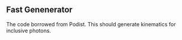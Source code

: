 Fast Genenerator
----------------


The code borrowed from Podist.
This should generate kinematics for inclusive photons.

